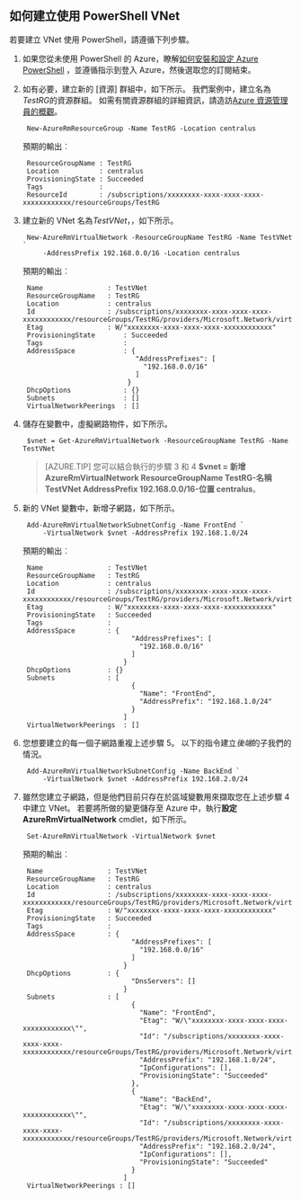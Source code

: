## <a name="how-to-create-a-vnet-using-powershell"></a>如何建立使用 PowerShell VNet
若要建立 VNet 使用 PowerShell，請遵循下列步驟。

1. 如果您從未使用 PowerShell 的 Azure，瞭解[如何安裝和設定 Azure PowerShell](../articles/powershell-install-configure.md) ，並遵循指示到登入 Azure，然後選取您的訂閱結束。
    
2. 如有必要，建立新的 [資源] 群組中，如下所示。 我們案例中，建立名為*TestRG*的資源群組。 如需有關資源群組的詳細資訊，請造訪[Azure 資源管理員的概觀](../articles/resource-group-overview.md)。

        New-AzureRmResourceGroup -Name TestRG -Location centralus

    預期的輸出︰
    
        ResourceGroupName : TestRG
        Location          : centralus
        ProvisioningState : Succeeded
        Tags              :
        ResourceId        : /subscriptions/xxxxxxxx-xxxx-xxxx-xxxx-xxxxxxxxxxxx/resourceGroups/TestRG   

3. 建立新的 VNet 名為*TestVNet*，，如下所示。

        New-AzureRmVirtualNetwork -ResourceGroupName TestRG -Name TestVNet `
            -AddressPrefix 192.168.0.0/16 -Location centralus   
        
    預期的輸出︰

        Name                : TestVNet
        ResourceGroupName   : TestRG
        Location            : centralus
        Id                  : /subscriptions/xxxxxxxx-xxxx-xxxx-xxxx-xxxxxxxxxxxx/resourceGroups/TestRG/providers/Microsoft.Network/virtualNetworks/TestVNet
        Etag                : W/"xxxxxxxx-xxxx-xxxx-xxxx-xxxxxxxxxxxx"
        ProvisioningState       : Succeeded
        Tags                    : 
        AddressSpace            : {
                                   "AddressPrefixes": [
                                     "192.168.0.0/16"
                                   ]
                                 }
        DhcpOptions             : {}
        Subnets                 : []
        VirtualNetworkPeerings  : []

4. 儲存在變數中，虛擬網路物件，如下所示。

        $vnet = Get-AzureRmVirtualNetwork -ResourceGroupName TestRG -Name TestVNet
    
    >[AZURE.TIP] 您可以結合執行的步驟 3 和 4 **$vnet = 新增 AzureRmVirtualNetwork ResourceGroupName TestRG-名稱 TestVNet AddressPrefix 192.168.0.0/16-位置 centralus**。

5. 新的 VNet 變數中，新增子網路，如下所示。

        Add-AzureRmVirtualNetworkSubnetConfig -Name FrontEnd `
            -VirtualNetwork $vnet -AddressPrefix 192.168.1.0/24
        
    預期的輸出︰

        Name                : TestVNet
        ResourceGroupName   : TestRG
        Location            : centralus
        Id                  : /subscriptions/xxxxxxxx-xxxx-xxxx-xxxx-xxxxxxxxxxxx/resourceGroups/TestRG/providers/Microsoft.Network/virtualNetworks/TestVNet
        Etag                : W/"xxxxxxxx-xxxx-xxxx-xxxx-xxxxxxxxxxxx"
        ProvisioningState   : Succeeded
        Tags                :
        AddressSpace        : {
                                  "AddressPrefixes": [
                                    "192.168.0.0/16"
                                  ]
                                }
        DhcpOptions         : {}
        Subnets             : [
                                  {
                                    "Name": "FrontEnd",
                                    "AddressPrefix": "192.168.1.0/24"
                                  }
                                ]
        VirtualNetworkPeerings  : []

6. 您想要建立的每一個子網路重複上述步驟 5。 以下的指令建立*後端*的子我們的情況。

        Add-AzureRmVirtualNetworkSubnetConfig -Name BackEnd `
            -VirtualNetwork $vnet -AddressPrefix 192.168.2.0/24

7. 雖然您建立子網路，但是他們目前只存在於區域變數用來擷取您在上述步驟 4 中建立 VNet。 若要將所做的變更儲存至 Azure 中，執行**設定 AzureRmVirtualNetwork** cmdlet，如下所示。

        Set-AzureRmVirtualNetwork -VirtualNetwork $vnet 
        
    預期的輸出︰

        Name                : TestVNet
        ResourceGroupName   : TestRG
        Location            : centralus
        Id                  : /subscriptions/xxxxxxxx-xxxx-xxxx-xxxx-xxxxxxxxxxxx/resourceGroups/TestRG/providers/Microsoft.Network/virtualNetworks/TestVNet
        Etag                : W/"xxxxxxxx-xxxx-xxxx-xxxx-xxxxxxxxxxxx"
        ProvisioningState   : Succeeded
        Tags                :
        AddressSpace        : {
                                  "AddressPrefixes": [
                                    "192.168.0.0/16"
                                  ]
                                }
        DhcpOptions         : {
                                  "DnsServers": []
                                }
        Subnets             : [
                                  {
                                    "Name": "FrontEnd",
                                    "Etag": "W/\"xxxxxxxx-xxxx-xxxx-xxxx-xxxxxxxxxxxx\"",
                                    "Id": "/subscriptions/xxxxxxxx-xxxx-xxxx-xxxx-xxxxxxxxxxxx/resourceGroups/TestRG/providers/Microsoft.Network/virtualNetworks/TestVNet/subnets/FrontEnd",
                                    "AddressPrefix": "192.168.1.0/24",
                                    "IpConfigurations": [],
                                    "ProvisioningState": "Succeeded"
                                  },
                                  {
                                    "Name": "BackEnd",
                                    "Etag": "W/\"xxxxxxxx-xxxx-xxxx-xxxx-xxxxxxxxxxxx\"",
                                    "Id": "/subscriptions/xxxxxxxx-xxxx-xxxx-xxxx-xxxxxxxxxxxx/resourceGroups/TestRG/providers/Microsoft.Network/virtualNetworks/TestVNet/subnets/BackEnd",
                                    "AddressPrefix": "192.168.2.0/24",
                                    "IpConfigurations": [],
                                    "ProvisioningState": "Succeeded"
                                  }
                                ]
        VirtualNetworkPeerings : []
